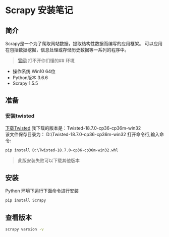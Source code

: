 # Scrapy 安装笔记

## 简介

Scrapy是一个为了爬取网站数据，提取结构性数据而编写的应用框架。 可以应用在包括数据挖掘，信息处理或存储历史数据等一系列的程序中。
> [官网](https://scrapy.org/) 打不开你们懂的## 环境
- 操作系统 Win10 64位
- Python版本 3.6.6
- Scrapy 1.5.5

## 准备

### 安装twisted

[下载Twisted](https://www.lfd.uci.edu/~gohlke/pythonlibs/#twisted)
我下载的版本是：Twisted-18.7.0-cp36-cp36m-win32  
该文件保存目录为：
D:\\Twisted-18.7.0-cp36-cp36m-win32
打开命令行,输入命令:

```cmd
pip install D:\Twisted-18.7.0-cp36-cp36m-win32.whl
```

> 此版安装失败可以下载其他版本

## 安装

Python 环境下运行下面命令进行安装

```cmd
pip install Scrapy
```

## 查看版本

```cmd
scrapy varsion -v
```
